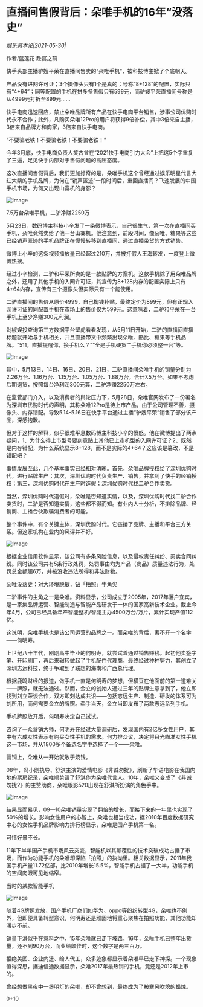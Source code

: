 # 直播间售假背后：朵唯手机的16年“没落史”

*娱乐资本论|2021-05-30|*

作者/蓝莲花 赴宴之前

快手头部主播驴嫂平荣在直播间售卖的“朵唯手机”，被科技博主掀了个底朝天。

产品没有进网许可证；3个摄像头只有1个是真的；号称“8+128”的配置，实际只有“4+64”；同等配置的手机在拼多多售假只有599元，而驴嫂平荣直播间号称是从4999元打折至899元……

快手电商迅速回应，禁止朵唯品牌所有产品在快手电商平台销售，涉事公司优购时代永不合作；此外，凡购买朵唯12Pro的用户将获得9倍补偿，其中3倍来自主播，3倍来自品牌方和商家，3倍来自快手电商。

“不要骗老铁！不要骗老铁！不要骗老铁！”

今年3月底，快手电商负责人笑古曾在“2021快手电商引力大会”上把这5个字重复了三遍，足见快手内部对于售假问题的高压态度。

这次直播间售假背后，我们更加好奇的是，朵唯手机这个曾经通过娱乐明星代言大红大紫的手机品牌，为何在“销声匿迹”一段时间后，重回直播间？飞速发展的中国手机市场，为何又出现山寨机的身影？

![Image](https://mmbiz.qpic.cn/mmbiz_jpg/89KlkjcF9iakib6icx61LpJmmFu98C42QjgyBQ6DSQ4iaib9PoAhicZSCPkiap4sTgicZJ2s4kItHShzoebtt2BlRWruAg/640?wx_fmt=jpeg&tp=webp&wxfrom=5&wx_lazy=1&wx_co=1)

7.5万台朵唯手机，二驴净赚2250万

5月23日，数码博主科技小辛发了一条微博表示，自己很生气，第一次在直播间买手机，朵唯竟然卖给了他一台山寨机。他注意到，前段时间，像朵唯、糖果等这些已经销声匿迹的手机品牌正在慢慢转移到直播间，通过直播带货的方式销售。

微博上小辛的这条视频播放量已经超过210万，并被打假人王海转发，一度登上微博热搜。

经过小辛检测，二驴和平荣所卖的是一款贴牌的方案机。这款手机除了用朵唯品牌之外，还用了其他手机的入网许可证，其宣传为8+128内存的配置实际上只有4+64内存，宣传有三个摄像头但实际只有一个能使用。

二驴直播间的售价从原价4999，自己掏钱补贴，最终定价为899元，但有正规入网许可证的同配置手机在市场上的售价仅为599元。这意味着，二驴和平荣在一台手机上至少净赚300元利润。

剁椒娱投查询第三方数据平台壁虎看看发现，从5月11日开始，二驴的直播间直播标题就开始与手机相关，并且直播带货中频繁出现朵唯、酷比、糖果等手机品牌。“511，直播提醒你，换手机么？”“全是手机硬货”“手机你必须整一台”等。

![Image](https://mmbiz.qpic.cn/mmbiz_png/89KlkjcF9iakib6icx61LpJmmFu98C42QjgQfMHpaz2l7gJemnL1PZdl9ibg2oXXK17tbibpOm0MspvgYia4JCIASC5A/640?wx_fmt=png&tp=webp&wxfrom=5&wx_lazy=1&wx_co=1)

其中，5月13日、14日、16日、20日、21日，二驴直播间朵唯手机的销量分别为2.26万台、1.16万台、1.15万台、1.05万台、1.88万台，合计7.5万台。如果不考虑后期退货，按照每台净利润300元算，二驴净赚2250万左右。

在监管部门介入，以及消费者的舆论压力下，5月28日，朵唯官网发布了一份署名为深圳市优购时代的声明，其称朵唯12Pro是待上市产品，由于公司管理不善，摄像头、内存错配。导致5.14-5.16日在快手平台通过主播“驴嫂平荣”销售了部分该产品，深感抱歉。

但对于这样的解释，似乎很难平息数码博主科技小辛的愤怒。他在微博提出了两点疑问，1、为什么待上市型号要刻意贴上其他已上市机型的入网许可证？2、既然是内存错配，为什么系统显示8+128，而不是实际的4+64？这应该是篡改，不是错配吧？

事情发展至此，几个基本事实已经相对清晰。首先，朵唯品牌授权给了深圳优购时代，进行贴牌生产；其次，深圳优购时代负责生产、销售，并拿到了快手的经销授权；第三，深圳优购时代在生产时造假；深圳优购时代找二驴合作卖货。

当然，深圳优购时代造假时，朵唯是否知道实情，以及，深圳优购时代找二驴合作卖货时，二驴是否知道实情，这些都不得而知。有业内人士分析，不排除品牌、经销商、主播合伙欺骗消费者的可能。

整个事件中，有个关键主体，深圳优购时代。它链接了品牌、主播和平台三方关系。但这家机构在业内的风评并不好。

![Image](https://mmbiz.qpic.cn/mmbiz_png/89KlkjcF9iakib6icx61LpJmmFu98C42Qjggic62avzWQe6LYwWZH3PM5VrCSJCMX6M4XiaHfE2icPIA4Cicsno5NlePg/640?wx_fmt=png&tp=webp&wxfrom=5&wx_lazy=1&wx_co=1)

根据企业信用软件显示，该公司有多条风险信息，以及侵权责任纠纷、买卖合同纠纷。同时该公司共有5条行政处罚，处罚事由均为产品（商品）质量违法行为，处罚总金额超6万，并被没收违法所得和非法财物。

朵唯没落史：对大环境脱敏，钻「拍照」牛角尖

二驴事件的主角之一是朵唯。资料显示，公司成立于2005年，2017年落户宜宾，是一家集品牌运营、智能制造与智能产品研发于一体的国家高新技术企业。截止今年4月，公司已经具备年产智能整机/智能主办4500万台/万片，累计实现产值112亿。

这说明，朵唯手机也是该公司运营的品牌之一。而朵唯的背后，离不开一个名字——何明寿。

上世纪八十年代，刚刚高中毕业的何明寿，就尝试着通过销售赚钱。起初他卖签字笔、开印刷厂，再后来辗转做起了手机配件代理商，最终经过种种努力，其创立了深圳志远科技，终于争取到了联想的海南和广西总代理。

根据鹿鸣财经的报道，做手机一直是何明寿的梦想，但横亘在他面前的第一道难关——牌照，就无法通过。然而，金立的创始人通过三年的贴牌生意拿到了，他立即找到刘立荣谈合作，双方即刻达成共识——包括志远生产、制造、研发的体系可为刘所用，而何需要金立的牌照。牵手当天，金立当即发布了两款志远系列手机。

手机牌照放开后，何明寿决定自己试试。

咨询了一众营销大师，何明寿在经过大量调研后，发现国内有2亿多女性用户，其中有六成女性表示有购买女性手机的需求。何力排众议，决定将目光瞄准女性手机这一市场，并从1800多个备选名字中选择了一个——朵唯。

营销上，朵唯从一开始就敢于烧钱。

08年，冯小刚执导、舒淇主演的爱情电影《非诚勿扰》，刷新了华语电影在我国内地的票房纪录，朵唯顺势请了舒淇作为朵唯代言人。10年，朵唯又变成了《非诚勿扰2》的主赞助商，朵唯眼影520出现在舒淇所扮演的角色手中。

![Image](https://mmbiz.qpic.cn/mmbiz_jpg/89KlkjcF9iakib6icx61LpJmmFu98C42QjgPQDLhp1icJPHeU7ibGN0nJnQYnZOAtktRfzXlVlaTueicVwma5ByhxV5Q/640?wx_fmt=jpeg&tp=webp&wxfrom=5&wx_lazy=1&wx_co=1)

结果显而易见，09—10朵唯销量实现了翻倍的增长，而接下来的一年里也实现了50%的增长。影响女性用户的心智上，朵唯也相当成功，据2010年百度数据研究中心的女性手机品牌影响力排行榜显示，朵唯是国产手机第一名。

可惜好景不长。

11年下半年国产手机市场风云突变，智能机以其颠覆性的技术突破成功占据了市场，而作为功能手机的朵唯却深陷「拍照」的执拗里。相关数据显示，2011年我国手机产量11.72亿部，比2010年增长15.5%，智能手机占据了一大半，功能手机的空间肉眼可见地缩窄。

当时的某款智能手机

![Image](https://mmbiz.qpic.cn/mmbiz_jpg/89KlkjcF9iakib6icx61LpJmmFu98C42QjgpxSAucdwEezNQ9ZBjDsV78az7ksg5ucxicibia9Wvpl1sQO0ohT0MauAw/640?wx_fmt=jpeg&tp=webp&wxfrom=5&wx_lazy=1&wx_co=1)

随着4G牌照发放，国产手机厂商们如华为、oppo等纷纷转型4G，朵唯也不例外，但即便具备转型意识，何明寿还是顽固地将重心聚焦在拍照功能，其他功能却滞步不前。

销量下滑似乎在意料之中，15年朵唯就已走下坡路，16年，朵唯手机已整年出货量，还不到90万台，而业绩颇佳时，这个数字是两三百万。

拒绝美图、企业内迁、给人代工，众多迹象都显示着朵唯早已走下神探。一个现象值得深思，据迪信通数据显示，朵唯2017年最热销的手机，竟还是2012年上市的。

曾经想做黑夜中一盏明灯的朵唯，却不曾想到，最终成为了被寒风吹熄的蜡烛。

0+10

